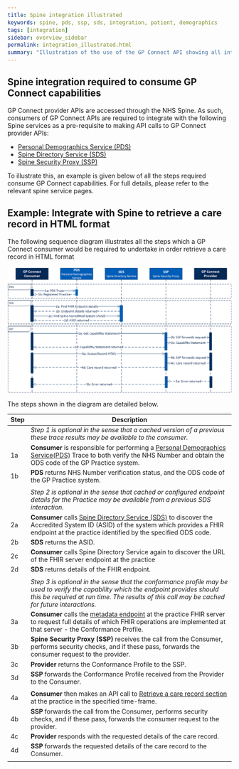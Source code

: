 ```yaml
---
title: Spine integration illustrated
keywords: spine, pds, ssp, sds, integration, patient, demographics
tags: [integration]
sidebar: overview_sidebar
permalink: integration_illustrated.html
summary: "Illustration of the use of the GP Connect API showing all interactions required - both with Spine services and GP Connect endpoint API calls."
---
```


## Spine integration required to consume GP Connect capabilities ##

GP Connect provider APIs are accessed through the NHS Spine. As such, consumers of GP Connect APIs are required to integrate with the following Spine services as a pre-requisite to making API calls to GP Connect provider APIs:

- [Personal Demographics Service (PDS)](integration_personal_demographic_service.html)
- [Spine Directory Service (SDS)](integration_spine_directory_service.html)
- [Spine Security Proxy (SSP)](integration_spine_secure_proxy.html)

To illustrate this, an example is given below of all the steps required consume GP Connect capabilities. For full details, please refer to the relevant spine service pages.

## Example: Integrate with Spine to retrieve a care record in HTML format ##

The following sequence diagram illustrates all the steps which a GP Connect consumer would be required to undertake in order retrieve a care record in HTML format

![Sequence diagram for booking an appointment end to end interactions](images/integration/Spine_Integration_Illustrated_AccessRecordHTML.png)

The steps shown in the diagram are detailed below.

| Step | Description |
|------|-------------|
|      | *Step 1 is optional in the sense that a cached version of a previous these trace results may be available to the consumer.* |    
| 1a   | **Consumer** is responsible for performing a  [Personal Demographics Service(PDS)](integration_personal_demographic_service.html) Trace to both verify the NHS Number and obtain the ODS code of the GP Practice system. |
| 1b   | **PDS** returns NHS Number verification status, and the ODS code of the GP Practice system. |
|      |      |
|      | *Step 2 is optional in the sense that cached or configured endpoint details for the Practice may be available from a previous SDS interaction.* |    
| 2a   | **Consumer** calls [Spine Directory Service (SDS)](integration_spine_directory_service.html) to discover the Accredited System ID (ASID) of the system which provides a FHIR endpoint at the practice identified by the specified ODS code. |
| 2b   | **SDS** returns the ASID. | 
| 2c   | **Consumer** calls Spine Directory Service again to discover the URL of the FHIR server endpoint at the practice | 
| 2d   | **SDS** returns details of the FHIR endpoint. | 
|      |      |
|      | *Step 3 is optional in the sense that the conformance profile may be used to verify the capability which the endpoint provides should this be required at run time. The results of this call may be cached for future interactions.* |    
| 3a   | **Consumer** calls the [metadata endpoint](foundations_use_case_get_the_fhir_conformance_profile.html) at the practice FHIR server to request full details of which FHIR operations are implemented at that server - the Conformance Profile. |
| 3b   | **Spine Security Proxy (SSP)** receives the call from the Consumer, performs security checks, and if these pass, forwards the consumer request to the provider. |
| 3c   | **Provider** returns the Conformance Profile to the SSP. |
| 3d   | **SSP** forwards the Conformance Profile received from the Provider to the Consumer. |
|      |      |
| 4a   | **Consumer** then makes an API call to [Retrieve a care record section](accessrecord_use_case_retrieve_a_care_record_section.html) at the practice in the specified time-frame. |
| 4b   | **SSP** forwards the call from the Consumer, performs security checks, and if these pass, forwards the consumer request to the provider. |
| 4c   | **Provider** responds with the requested details of the care record. |
| 4d   | **SSP** forwards the requested details of the care record to the Consumer. |   
|      |      |
